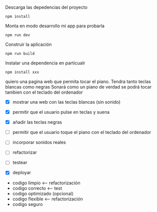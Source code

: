 Descarga las depedencias del proyecto
```
npm install
```

Monta en modo desarrollo mi app para probarla
```
npm run dev
```

Construir la aplicación
```
npm run build
```

Instalar una dependencia en particualr
```
npm install xxx
```



quiero una pagina web que permita tocar el piano.
Tendra tanto teclas blancas como negras
Sonará como un piano de verdad
se podrá tocar tambien con el teclado del ordenador

- [x] mostrar una web con las teclas blancas (sin sonido)
- [x] permitir que el usuario pulse en teclas y suena
- [x] añadir las teclas negras
- [ ] permitir que el usuario toque el piano con el teclado del ordenador
- [ ] incorporar sonidos reales
- [ ] refactorizar
- [ ] testear
- [x] deployar



- codigo limpio  <-- refactorización
- codigo correcto  <-- test
- codigo optimizado  (opcional)
- codigo flexible  <-- refactorización     
- codigo seguro